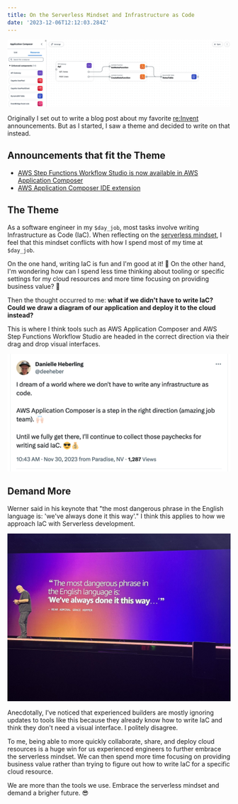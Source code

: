 ```yaml
---
title: On the Serverless Mindset and Infrastructure as Code
date: '2023-12-06T12:12:03.284Z'
---
```


![AWS Application Composer Canvas](./app-composer-canvas.png)

Originally I set out to write a blog post about my favorite [re:Invent](https://reinvent.awsevents.com/) announcements. But as I started, I saw a theme and decided to write on that instead.

## Announcements that fit the Theme

- [AWS Step Functions Workflow Studio is now available in AWS Application Composer](https://aws.amazon.com/blogs/aws/aws-step-functions-workflow-studio-is-now-available-in-aws-application-composer/)
- [AWS Application Composer IDE extension](https://aws.amazon.com/blogs/aws/ide-extension-for-aws-application-composer-enhances-visual-modern-applications-development-with-ai-generated-iac/)

## The Theme

As a software engineer in my `$day_job`, most tasks involve writing Infrastructure as Code (IaC). When reflecting on the [serverless mindset](https://ben11kehoe.medium.com/serverless-is-a-state-of-mind-717ef2088b42), I feel that this mindset conflicts with how I spend most of my time at `$day_job`.

On the one hand, writing IaC is fun and I'm good at it! 🙂 On the other hand, I'm wondering how can I spend less time thinking about tooling or specific settings for my cloud resources and more time focusing on providing business value? 🤔

Then the thought occurred to me: **what if we didn't have to write IaC? Could we draw a diagram of our application and deploy it to the cloud instead?**

This is where I think tools such as AWS Application Composer and AWS Step Functions Workflow Studio are headed in the correct direction via their drag and drop visual interfaces.

![Danielle Tweet](./danielle-tweet.png)

## Demand More

Werner said in his keynote that "the most dangerous phrase in the English language is: 'we've always done it this way'." I think this applies to how we approach IaC with Serverless development.

![Grace Hopper Quote](./hopper-quote.jpg)

Anecdotally, I've noticed that experienced builders are mostly ignoring updates to tools like this because they already know how to write IaC and think they don't need a visual interface. I politely disagree.

To me, being able to more quickly collaborate, share, and deploy cloud resources is a huge win for us experienced engineers to further embrace the serverless mindset. We can then spend more time focusing on providing business value rather than trying to figure out how to write IaC for a specific cloud resource.

We are more than the tools we use. Embrace the serverless mindset and demand a brigher future. 😎

